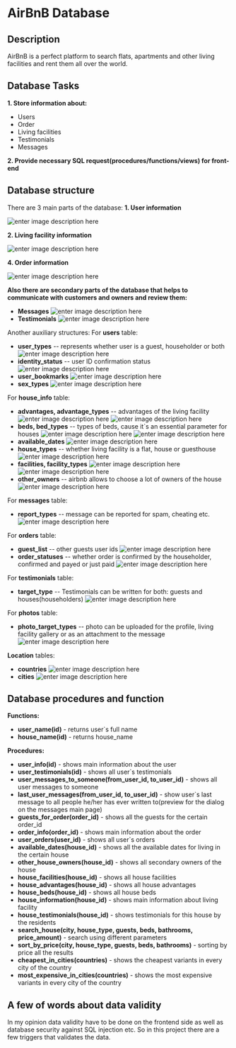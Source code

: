 ﻿# AirBnB Database

## Description
AirBnB is a perfect platform to search flats, apartments and other living facilities and rent them all over the world.
## Database Tasks

  **1. Store information about:**

 - Users
 - Order
 - Living facilities
 - Testimonials
 - Messages

**2. Provide necessary SQL request(procedures/functions/views) for front-end**

## Database structure

There are 3 main parts of the database:
 **1. User information**
 
 ![enter image description here](https://i.imgur.com/QwEV1fD.png)
 
 **2. Living facility information**
 
![enter image description here](https://i.imgur.com/xaZbvIF.png)

 **4. Order information**
 
 ![enter image description here](https://i.imgur.com/rwSm4EH.png)
 

**Also there are secondary parts of the database that helps to communicate with customers and owners and review them:**
 - **Messages**
![enter image description here](https://i.imgur.com/t3VYrMu.png)
 - **Testimonials**
 ![enter image description here](https://i.imgur.com/3VX5E7b.png)

Another auxiliary structures:
For **users** table:
 - **user_types** -- represents whether user is a guest, householder or both
 ![enter image description here](https://i.imgur.com/3tvOJ1l.png)
 - **identity_status** -- user ID confirmation status
![enter image description here](https://i.imgur.com/fZSo2Ms.png)
 - **user_bookmarks**
![enter image description here](https://i.imgur.com/Iec3QEQ.png)
 - **sex_types**
![enter image description here](https://i.imgur.com/z8Nzic6.png)

For **house_info** table:
 - **advantages, advantage_types** -- advantages of the living facility
![enter image description here](https://i.imgur.com/PHGNg1O.png)
![enter image description here](https://i.imgur.com/U6nUMMC.png)
 - **beds, bed_types** -- types of beds, cause it`s an essential parameter for houses
![enter image description here](https://i.imgur.com/Y4Xsvrm.png)
![enter image description here](https://i.imgur.com/ycI88Ob.png)
 - **available_dates**
![enter image description here](https://i.imgur.com/S7QTIwk.png)
 - **house_types** -- whether living facility is a flat, house or guesthouse
 ![enter image description here](https://i.imgur.com/L0Y8FBO.png)
 - **facilities, facility_types**
![enter image description here](https://i.imgur.com/Ynm4X0X.png)
![enter image description here](https://i.imgur.com/CNg5zGM.png)
 - **other_owners** -- airbnb allows to choose a lot of owners of the house
![enter image description here](https://i.imgur.com/JXbHK0e.png)

For **messages** table: 

 - **report_types** -- message can be reported for spam, cheating etc.
![enter image description here](https://i.imgur.com/QIsTYdp.png)

For **orders** table:

 - **guest_list** -- other guests user ids
![enter image description here](https://i.imgur.com/kPV4HpH.png)
 - **order_statuses** -- whether order is confirmed by the householder, confirmed and payed or just paid
 ![enter image description here](https://i.imgur.com/ntSz5v2.png)

For **testimonials** table:

 - **target_type** -- Testimonials can be written for both: guests and houses(householders)
![enter image description here](https://i.imgur.com/lfCEgEZ.png)

For **photos** table:
 - **photo_target_types** -- photo can be uploaded for the profile, living facility gallery or as an attachment to the message
 ![enter image description here](https://i.imgur.com/Bchk3UE.png)

**Location** tables:
 - **countries**
![enter image description here](https://i.imgur.com/AsSNvxz.png)
 - **cities**
![enter image description here](https://i.imgur.com/an7MNlz.png)
## Database procedures and function
**Functions:**
 - **user_name(id)** - returns user`s full name
 - **house_name(id)** - returns house_name

**Procedures:**

 - **user_info(id)** - shows main information about the user
 - **user_testimonials(id)** - shows all user`s testimonials
 - **user_messages_to_someone(from_user_id, to_user_id)** - shows all user messages to someone
 - **last_user_messages(from_user_id, to_user_id)** - show user`s last message to all people he/her has ever written to(preview for the dialog on the messages main page)
 - **guests_for_order(order_id)** - shows all the guests for the certain order_id
 - **order_info(order_id)** - shows main information about the order
 - **user_orders(user_id)** - shows all user`s orders
 - **available_dates(house_id)** - shows all the available dates for living in the certain house
 - **other_house_owners(house_id)** - shows all secondary owners of the house
 - **house_facilities(house_id)** - shows all house facilities
 - **house_advantages(house_id)** - shows all house advantages
 - **house_beds(house_id)** - shows all house beds
 - **house_information(house_id)** - shows main information about living facility
 - **house_testimonials(house_id)** - shows testimonials for this house by the residents
 -  **search_house(city, house_type, guests, beds, bathrooms, price_amount)** - search using different parameters
 - **sort_by_price(city, house_type, guests, beds, bathrooms)** - sorting by price all the results
 - **cheapest_in_cities(countries)** - shows the cheapest variants in every city of the country
 - **most_expensive_in_cities(countries)** - shows the most expensive variants in every city of the country

## A few of words about data validity
In my opinion data validity have to be done on the frontend side as well as database security against SQL injection etc. So in this project there are a few triggers that validates the data.

